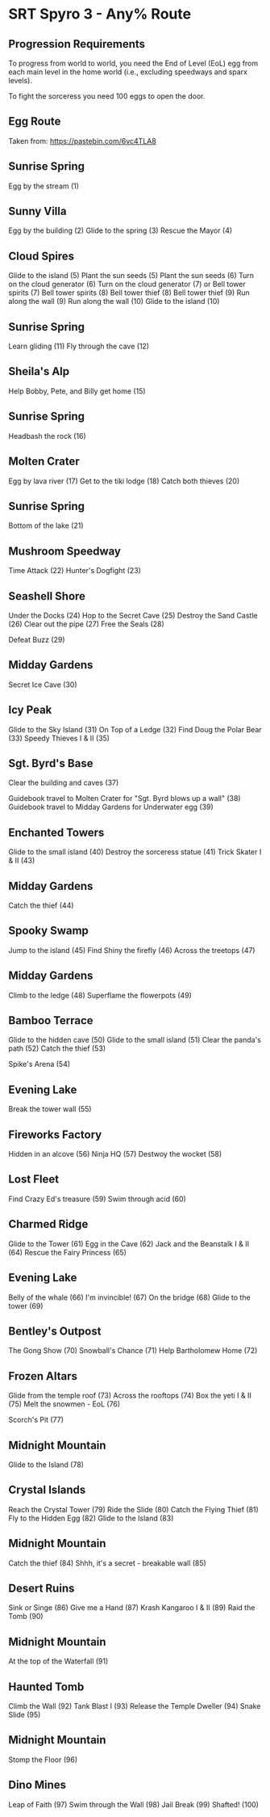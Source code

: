 # SRT Spyro 3 - Any% Route

## Progression Requirements

To progress from world to world, you need the End of Level (EoL) egg from each main level in the home world (i.e., excluding speedways and sparx levels).

To fight the sorceress you need 100 eggs to open the door.

## Egg Route

Taken from: https://pastebin.com/6vc4TLA8


## Sunrise Spring

Egg by the stream (1)

## Sunny Villa

Egg by the building (2)
Glide to the spring (3)
Rescue the Mayor (4)

## Cloud Spires

Glide to the island (5)                 Plant the sun seeds (5)
Plant the sun seeds (6)                 Turn on the cloud generator (6)
Turn on the cloud generator (7)   or    Bell tower spirits (7)
Bell tower spirits (8)                  Bell tower thief (8)
Bell tower thief (9)                    Run along the wall (9)
Run along the wall (10)                 Glide to the island (10)

## Sunrise Spring

Learn gliding (11)
Fly through the cave (12)

## Sheila's Alp

Help Bobby, Pete, and Billy get home (15)

## Sunrise Spring

Headbash the rock (16)

## Molten Crater

Egg by lava river (17)
Get to the tiki lodge (18)
Catch both thieves (20)

## Sunrise Spring

Bottom of the lake (21)

## Mushroom Speedway

Time Attack (22)
Hunter's Dogfight (23)

## Seashell Shore

Under the Docks (24)
Hop to the Secret Cave (25)
Destroy the Sand Castle (26)
Clear out the pipe (27)
Free the Seals (28)

Defeat Buzz (29)

## Midday Gardens

Secret Ice Cave (30)

## Icy Peak

Glide to the Sky Island (31)
On Top of a Ledge (32)
Find Doug the Polar Bear (33)
Speedy Thieves I & II (35)

## Sgt. Byrd's Base

Clear the building and caves (37)

Guidebook travel to Molten Crater for "Sgt. Byrd blows up a wall" (38)
Guidebook travel to Midday Gardens for Underwater egg (39)

## Enchanted Towers

Glide to the small island (40)
Destroy the sorceress statue (41)
Trick Skater I & II (43)

## Midday Gardens

Catch the thief (44)

## Spooky Swamp

Jump to the island (45)
Find Shiny the firefly (46)
Across the treetops (47)

## Midday Gardens

Climb to the ledge (48)
Superflame the flowerpots (49)

## Bamboo Terrace

Glide to the hidden cave (50)
Glide to the small island (51)
Clear the panda's path (52)
Catch the thief (53)

Spike's Arena (54)

## Evening Lake

Break the tower wall (55)

## Fireworks Factory

Hidden in an alcove (56)
Ninja HQ (57)
Destwoy the wocket (58)

## Lost Fleet

Find Crazy Ed's treasure (59)
Swim through acid (60)

## Charmed Ridge

Glide to the Tower (61)
Egg in the Cave (62)
Jack and the Beanstalk I & II (64)
Rescue the Fairy Princess (65)

## Evening Lake

Belly of the whale (66)
I'm invincible! (67)
On the bridge (68)
Glide to the tower (69)

## Bentley's Outpost

The Gong Show (70)
Snowball's Chance (71)
Help Bartholomew Home (72)

## Frozen Altars

Glide from the temple roof (73)
Across the rooftops (74)
Box the yeti I & II (75)
Melt the snowmen - EoL (76)

Scorch's Pit (77)

## Midnight Mountain

Glide to the Island (78)

## Crystal Islands

Reach the Crystal Tower (79)
Ride the Slide (80)
Catch the Flying Thief (81)
Fly to the Hidden Egg (82)
Glide to the Island (83)

## Midnight Mountain

Catch the thief (84)
Shhh, it's a secret - breakable wall (85)

## Desert Ruins

Sink or Singe (86)
Give me a Hand (87)
Krash Kangaroo I & II (89)
Raid the Tomb (90)

## Midnight Mountain

At the top of the Waterfall (91)

## Haunted Tomb

Climb the Wall (92)
Tank Blast I (93)
Release the Temple Dweller (94)
Snake Slide (95)

## Midnight Mountain

Stomp the Floor (96)

## Dino Mines

Leap of Faith (97)
Swim through the Wall (98)
Jail Break (99)
Shafted! (100)

